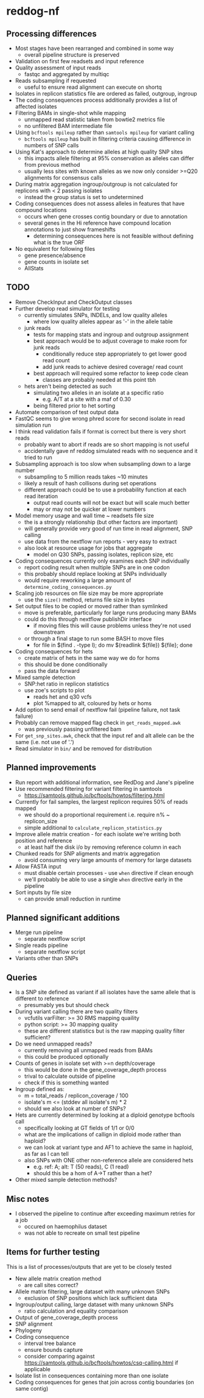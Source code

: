 # reddog-nf


## Processing differences
* Most stages have been rearranged and combined in some way
    - overall pipeline structure is preserved
* Validation on first few readsets and input reference
* Quality assessment of input reads
    - fastqc and aggregated by multiqc
* Reads subsampling if requested
    - useful to ensure read alignment can execute on shortq
* Isolates in replicon statistics file are ordered as failed, outgroup, ingroup
* The coding consequences process additionally provides a list of affected isolates
* Filtering BAMs in single-shot while mapping
    - unmapped read statistic taken from bowtie2 metrics file
    - no unfiltered BAM intermediate file
* Using `bcftools mpileup` rather than `samtools mpileup` for variant calling
    - `bcftools mpileup` has built in filtering criteria causing difference in numbers of SNP calls
* Using Kat's approach to determine alleles at high quality SNP sites
    - this impacts allele filtering at 95% conservation as alleles can differ from previous method
    - usually less sites with known alleles as we now only consider >=Q20 alignments for consensus calls
* During matrix aggregation ingroup/outgroup is not calculated for replicons with < 2 passing isolates
    - instead the group status is set to undetermined
* Coding consequences does not assess alleles in features that have compound locations
    - occurs when gene crosses contig boundary or due to annotation
    - several genes in the Hi reference have compound location annotations to just show frameshifts
        - determining consequences here is not feasible without defining what is the true ORF
* No equivalent for following files
    - gene presence/absence
    - gene counts in isolate set
    - AllStats


## TODO
* Remove CheckInput and CheckOutput classes
* Further develop read simulator for testing
    - currently simulates SNPs, INDELs, and low quality alleles
        - where low quality alleles appear as '-' in the allele table
    - junk reads
        - tests for mapping stats and ingroup and outgroup assignment
        - best approach would be to adjust coverage to make room for junk reads
            - conditionally reduce step appropriately to get lower good read count
            - add junk reads to achieve desired coverage/ read count
        - best approach will required some refactor to keep code clean
            - classes are probably needed at this point tbh
    - hets aren't being detected as such
        - simulating two alleles in an isolate at a specific ratio
            - e.g. A/T at a site with a maf of 0.30
        - being filtered prior to het sorting
* Automate comparison of test output data
* FastQC seems to give wrong phred score for second isolate in read simulation run
* I think read validation fails if format is correct but there is very short reads
    - probably want to abort if reads are so short mapping is not useful
    - accidentally gave nf reddog simulated reads with no sequence and it tried to run
* Subsampling approach is too slow when subsampling down to a large number
    - subsampling to 5 million reads takes ~10 minutes
    - likely a result of hash collisons during set operations
    - different approach could be to use a probability function at each read iteration
        - output read counts will not be exact but will scale much better
        - may or may not be quicker at lower numbers
* Model memory usage and wall time ~ readsets file size
    - the is a strongly relationship (but other factors are important)
    - will generally provide very good of run time in read alignment, SNP calling
    - use data from the nextflow run reports - very easy to extract
    - also look at resource usage for jobs that aggregate
        - model on Q30 SNPs, passing isolates, replicon size, etc
* Coding consequences currently only examines each SNP individually
    - report coding result when multiple SNPs are in one codon
    - this probably should replace looking at SNPs individually
    - would require reworking a large amount of `determine_coding_consequences.py`
* Scaling job resources on file size may be more appropriate
    - use the `size()` method, returns file size in bytes
* Set output files to be copied or moved rather than symlinked
    - move is preferable, particularly for large runs producing many BAMs
    - could do this through nextflow publishDir interface
        - if moving files this will cause problems unless they're not used downstream
    - or through a final stage to run some BASH to move files
        - for file in $(find . -type l); do mv $(readlink ${file}) ${file}; done
* Coding consequences for hets
    - create matrix of hets in the same way we do for homs
    - this should be done conditionally
    - pass the data forward
* Mixed sample detection
    - SNP:het ratio in replicon statistics
    - use zoe's scripts to plot
        - reads het and q30 vcfs
        - plot %mapped to alt, coloured by hets or homs
* Add option to send email of nextflow fail (pipeline failure, not task failure)
* Probably can remove mapped flag check in `get_reads_mapped.awk`
    - was previously passing unfiltered bam
* For `get_snp_sites.awk`, check that the input ref and alt allele can be the same (i.e. not use of '.')
* Read simulator in `bin/` and be removed for distribution


## Planned improvements
* Run report with additional information, see RedDog and Jane's pipeline
* Use recommended filtering for variant filtering in samtools
    - https://samtools.github.io/bcftools/howtos/filtering.html
* Currently for fail samples, the largest replicon requires 50% of reads mapped
    - we should do a proportional requirement i.e. require n% ~ replicon\_size
    - simple additional to `calculate_replicon_statistics.py`
* Improve allele matrix creation - for each isolate we're writing both position and reference
    - at least half the disk i/o by removing reference column in each
* Chunked reads for SNP aligments and matrix aggregation
    - avoid consuming very large amounts of memory for large datasets
* Allow FASTA input
    - must disable certain processes - use `when` directive if clean enough
    - we'll probably be able to use a single `when` directive early in the pipeline
* Sort inputs by file size
    - can provide small reduction in runtime


## Planned significant additions
* Merge run pipeline
    - separate nextflow script
* Single reads pipeline
    - separate nextflow script
* Variants other than SNPs


## Queries
* Is a SNP site defined as variant if all isolates have the same allele that is different to reference
    - presumably yes but should check
* During variant calling there are two quality filters
    - vcfutils varFilter: >= 30 RMS mapping quaility
    - python script: >= 30 mapping quality
    - these are different statistics but is the raw mapping quality filter sufficient?
* Do we need unmapped reads?
    - currently removing all unmapped reads from BAMs
    - this could be produced optionally
* Counts of genes in isolate set with >=n depth/coverage
    - this would be done in the gene\_coverage\_depth process
    - trival to calculate outside of pipeline
    - check if this is something wanted
* Ingroup defined as:
    - m = total_reads / replicon_coverage / 100
    - isolate's m <= (stddev all isolate's m) * 2
    - should we also look at number of SNPs?
* Hets are currently determined by looking at a diploid genotype bcftools call
    - specifically looking at GT fields of 1/1 or 0/0
    - what are the implications of callign in diploid mode rather than haploid?
    - we can look at variant type and AF1 to achieve the same in haploid, as far as I can tell
    - also SNPs with ONE other non-reference allele are considered hets
        - e.g. ref: A; alt: T (50 reads), C (1 read)
        - should this be a hom of A->T rather than a het?
* Other mixed sample detection methods?


## Misc notes
* I observed the pipeline to continue after exceeding maximum retries for a job
    - occured on haemophilus dataset
    - was not able to recreate on small test pipeline


## Items for further testing
This is a list of processes/outputs that are yet to be closely tested
* New allele matrix creation method
    - are call sites correct?
* Allele matrix filtering, large dataset with many unknown SNPs
    - exclusion of SNP positions which lack sufficient data
* Ingroup/output calling, large dataset with many unknown SNPs
    - ratio calculation and equality comparison
* Output of gene\_coverage\_depth process
* SNP alignment
* Phylogeny
* Coding consequence
    - interval tree balance
    - ensure bounds capture
    - consider comparing against https://samtools.github.io/bcftools/howtos/csq-calling.html if applicable
* Isolate list in consequences containing more than one isolate
* Coding consequences for genes that join across contig boundaries (on same contig)
